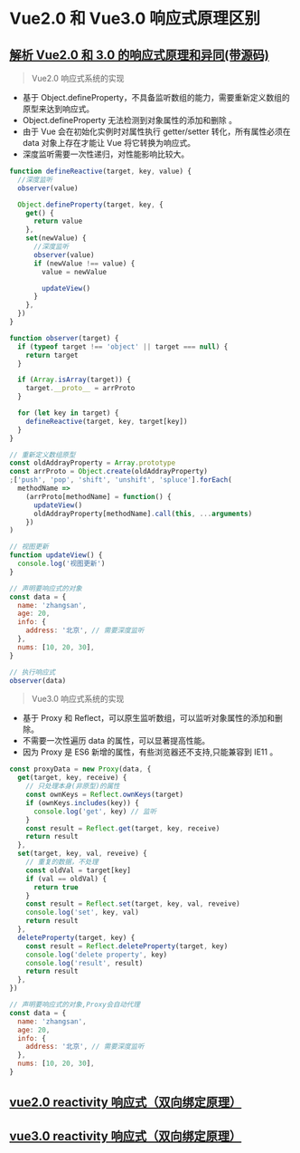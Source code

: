 # Vue2.0 和 Vue3.0 响应式原理区别

## [解析 Vue2.0 和 3.0 的响应式原理和异同(带源码)](https://zhuanlan.zhihu.com/p/125715026)

> Vue2.0 响应式系统的实现

- 基于 Object.defineProperty，不具备监听数组的能力，需要重新定义数组的原型来达到响应式。
- Object.defineProperty 无法检测到对象属性的添加和删除 。
- 由于 Vue 会在初始化实例时对属性执行 getter/setter 转化，所有属性必须在 data 对象上存在才能让 Vue 将它转换为响应式。
- 深度监听需要一次性递归，对性能影响比较大。

```js
function defineReactive(target, key, value) {
  //深度监听
  observer(value)

  Object.defineProperty(target, key, {
    get() {
      return value
    },
    set(newValue) {
      //深度监听
      observer(value)
      if (newValue !== value) {
        value = newValue

        updateView()
      }
    },
  })
}

function observer(target) {
  if (typeof target !== 'object' || target === null) {
    return target
  }

  if (Array.isArray(target)) {
    target.__proto__ = arrProto
  }

  for (let key in target) {
    defineReactive(target, key, target[key])
  }
}

// 重新定义数组原型
const oldAddrayProperty = Array.prototype
const arrProto = Object.create(oldAddrayProperty)
;['push', 'pop', 'shift', 'unshift', 'spluce'].forEach(
  methodName =>
    (arrProto[methodName] = function() {
      updateView()
      oldAddrayProperty[methodName].call(this, ...arguments)
    })
)

// 视图更新
function updateView() {
  console.log('视图更新')
}

// 声明要响应式的对象
const data = {
  name: 'zhangsan',
  age: 20,
  info: {
    address: '北京', // 需要深度监听
  },
  nums: [10, 20, 30],
}

// 执行响应式
observer(data)
```

> Vue3.0 响应式系统的实现

- 基于 Proxy 和 Reflect，可以原生监听数组，可以监听对象属性的添加和删除。
- 不需要一次性遍历 data 的属性，可以显著提高性能。
- 因为 Proxy 是 ES6 新增的属性，有些浏览器还不支持,只能兼容到 IE11 。

```js
const proxyData = new Proxy(data, {
  get(target, key, receive) {
    // 只处理本身(非原型)的属性
    const ownKeys = Reflect.ownKeys(target)
    if (ownKeys.includes(key)) {
      console.log('get', key) // 监听
    }
    const result = Reflect.get(target, key, receive)
    return result
  },
  set(target, key, val, reveive) {
    // 重复的数据，不处理
    const oldVal = target[key]
    if (val == oldVal) {
      return true
    }
    const result = Reflect.set(target, key, val, reveive)
    console.log('set', key, val)
    return result
  },
  deleteProperty(target, key) {
    const result = Reflect.deleteProperty(target, key)
    console.log('delete property', key)
    console.log('result', result)
    return result
  },
})

// 声明要响应式的对象,Proxy会自动代理
const data = {
  name: 'zhangsan',
  age: 20,
  info: {
    address: '北京', // 需要深度监听
  },
  nums: [10, 20, 30],
}
```

## [vue2.0 reactivity 响应式（双向绑定原理）](https://juejin.cn/post/6844904162786820109)

## [vue3.0 reactivity 响应式（双向绑定原理）](https://www.bilibili.com/video/BV1Rt4y1B7sC?p=1)
